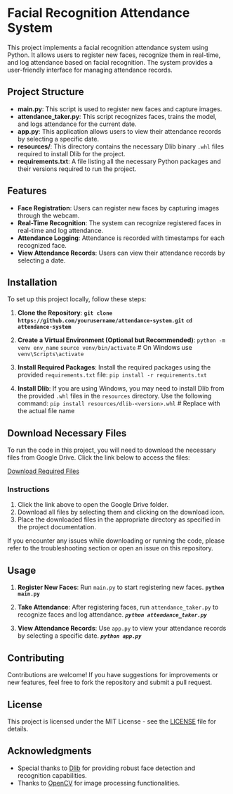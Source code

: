 # Facial Recognition Attendance System

This project implements a facial recognition attendance system using Python. It allows users to register new faces, recognize them in real-time, and log attendance based on facial recognition. The system provides a user-friendly interface for managing attendance records.

## Project Structure

- **main.py**: This script is used to register new faces and capture images.
- **attendance_taker.py**: This script recognizes faces, trains the model, and logs attendance for the current date.
- **app.py**: This application allows users to view their attendance records by selecting a specific date.
- **resources/**: This directory contains the necessary Dlib binary `.whl` files required to install Dlib for the project.
- **requirements.txt**: A file listing all the necessary Python packages and their versions required to run the project.

## Features

- **Face Registration**: Users can register new faces by capturing images through the webcam.
- **Real-Time Recognition**: The system can recognize registered faces in real-time and log attendance.
- **Attendance Logging**: Attendance is recorded with timestamps for each recognized face.
- **View Attendance Records**: Users can view their attendance records by selecting a date.

## Installation

To set up this project locally, follow these steps:

1. **Clone the Repository**:
**`git clone https://github.com/yourusername/attendance-system.git`**
**`cd attendance-system`**


2. **Create a Virtual Environment (Optional but Recommended)**:
`python -m venv env_name`
`source venv/bin/activate` # On Windows use `venv\Scripts\activate`


3. **Install Required Packages**:
Install the required packages using the provided `requirements.txt` file:
`pip install -r requirements.txt`


4. **Install Dlib**:
If you are using Windows, you may need to install Dlib from the provided `.whl` files in the `resources` directory. Use the following command:
`pip install resources/dlib-<version>.whl` # Replace <version> with the actual file name


## Download Necessary Files

To run the code in this project, you will need to download the necessary files from Google Drive. Click the link below to access the files:

[Download Required Files](https://drive.google.com/drive/folders/15bRYmu0rGcVhYu-KBzwS8TkxnLTfAWke?usp=sharing)

### Instructions

1. Click the link above to open the Google Drive folder.
2. Download all files by selecting them and clicking on the download icon.
3. Place the downloaded files in the appropriate directory as specified in the project documentation.

If you encounter any issues while downloading or running the code, please refer to the troubleshooting section or open an issue on this repository.



## Usage

1. **Register New Faces**:
Run `main.py` to start registering new faces.
**`python main.py`**


2. **Take Attendance**:
After registering faces, run `attendance_taker.py` to recognize faces and log attendance.
***`python attendance_taker.py`***


3. **View Attendance Records**:
Use `app.py` to view your attendance records by selecting a specific date.
***`python app.py`***


## Contributing

Contributions are welcome! If you have suggestions for improvements or new features, feel free to fork the repository and submit a pull request.

## License

This project is licensed under the MIT License - see the [LICENSE](LICENSE) file for details.

## Acknowledgments

- Special thanks to [Dlib](http://dlib.net/) for providing robust face detection and recognition capabilities.
- Thanks to [OpenCV](https://opencv.org/) for image processing functionalities.

